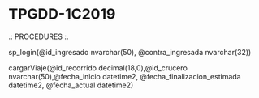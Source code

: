 # TPGDD-1C2019
.: PROCEDURES :.

sp_login(@id_ingresado nvarchar(50), @contra_ingresada nvarchar(32))

cargarViaje(@id_recorrido decimal(18,0),@id_crucero nvarchar(50),@fecha_inicio datetime2, @fecha_finalizacion_estimada datetime2, @fecha_actual datetime2)
